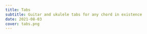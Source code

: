 ```yaml
---
title: Tabs
subtitle: Guitar and ukulele tabs for any chord in existence
date: 2021-08-03
cover: tabs.png
---
```


<script setup>
import stringChords from './chords.vue'
</script>

<string-chords />
